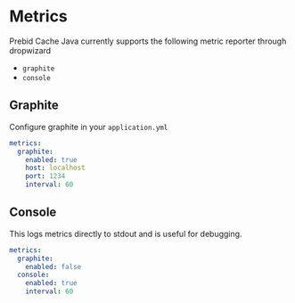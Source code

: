 # Metrics

Prebid Cache Java currently supports the following metric reporter through dropwizard

- `graphite`
- `console`

## Graphite

Configure graphite in your `application.yml`

```yaml
metrics:
  graphite:
    enabled: true
    host: localhost
    port: 1234
    interval: 60
```

## Console

This logs metrics directly to stdout and is useful for debugging.

```yaml
metrics:
  graphite:
    enabled: false
  console:
    enabled: true
    interval: 60
```
